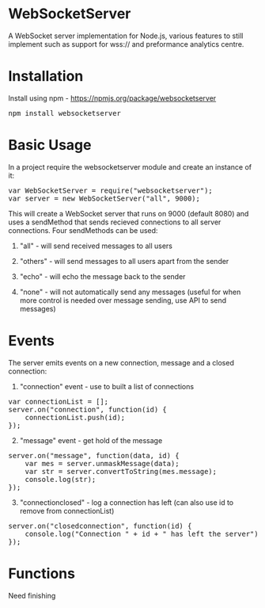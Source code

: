 WebSocketServer
===============
A WebSocket server implementation for Node.js, various features to still implement such as support for wss:// and preformance analytics centre.

Installation
============
Install using npm - https://npmjs.org/package/websocketserver

<pre>npm install websocketserver</pre>

Basic Usage
===========
In a project require the websocketserver module and create an instance of it:

<pre>var WebSocketServer = require("websocketserver");
var server = new WebSocketServer("all", 9000);</pre>

This will create a WebSocket server that runs on 9000 (default 8080) and uses a sendMethod that sends recieved connections to all server connections. Four sendMethods can be used:
 
  1) "all" - will send received messages to all users
  
  2) "others" - will send messages to all users apart from the sender
  
  3) "echo" - will echo the message back to the sender
  
  4) "none" - will not automatically send any messages (useful for when more control is needed over message sending, use API to send messages)
  
Events
======
The server emits events on a new connection, message and a closed connection:

  1) "connection" event - use to built a list of connections
  
  <pre>var connectionList = [];
server.on("connection", function(id) {
    connectionList.push(id);
});</pre>

  2) "message" event - get hold of the message
  <pre>server.on("message", function(data, id) {
    var mes = server.unmaskMessage(data);
    var str = server.convertToString(mes.message);
    console.log(str);
});</pre>

  3) "connectionclosed" - log a connection has left (can also use id to remove from connectionList)
  <pre>server.on("closedconnection", function(id) {
    console.log("Connection " + id + " has left the server");
});</pre>
  
Functions
==========

Need finishing
  
      
